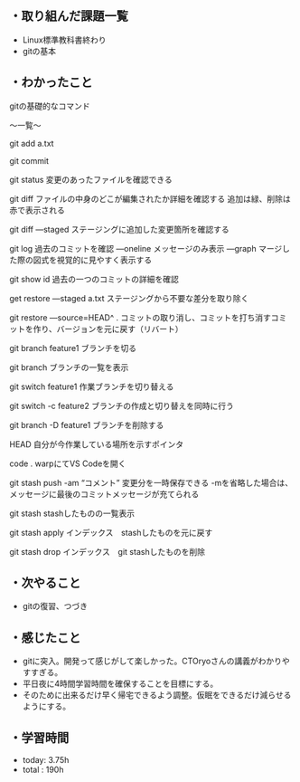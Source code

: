 ## ・取り組んだ課題一覧
- Linux標準教科書終わり
- gitの基本
## ・わかったこと
gitの基礎的なコマンド

〜一覧〜

git add a.txt


git commit

git status 変更のあったファイルを確認できる

git diff ファイルの中身のどこが編集されたか詳細を確認する 追加は緑、削除は赤で表示される 

git diff —staged ステージングに追加した変更箇所を確認する

git log 過去のコミットを確認 —oneline メッセージのみ表示 —graph マージした際の図式を視覚的に見やすく表示する

git show id 過去の一つのコミットの詳細を確認

get restore —staged a.txt ステージングから不要な差分を取り除く

git restore —source=HEAD^ . コミットの取り消し、コミットを打ち消すコミットを作り、バージョンを元に戻す（リバート）

git branch feature1 ブランチを切る

git branch ブランチの一覧を表示

git switch feature1 作業ブランチを切り替える

git switch -c feature2 ブランチの作成と切り替えを同時に行う

git branch -D feature1 ブランチを削除する

HEAD 自分が今作業している場所を示すポインタ

code . warpにてVS Codeを開く

git stash push -am “コメント” 変更分を一時保存できる -mを省略した場合は、メッセージに最後のコミットメッセージが充てられる

git stash stashしたものの一覧表示

git stash apply インデックス　stashしたものを元に戻す

git stash drop インデックス　git stashしたものを削除



## ・次やること
- gitの復習、つづき

## ・感じたこと
- gitに突入。開発って感じがして楽しかった。CTOryoさんの講義がわかりやすすぎる。
- 平日夜に4時間学習時間を確保することを目標にする。
- そのために出来るだけ早く帰宅できるよう調整。仮眠をできるだけ減らせるようにする。

## ・学習時間
- today:   3.75h
- total  : 190h
